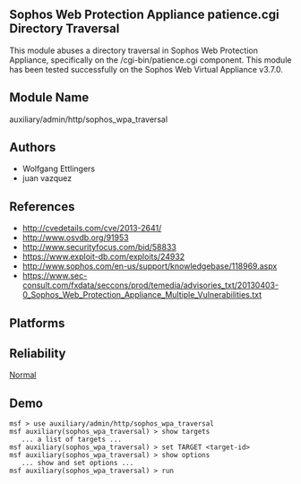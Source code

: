 ## Sophos Web Protection Appliance patience.cgi Directory Traversal

This module abuses a directory traversal in Sophos Web 
Protection Appliance, specifically on the 
/cgi-bin/patience.cgi component. This module has been tested 
successfully on the Sophos Web Virtual Appliance v3.7.0.


## Module Name
auxiliary/admin/http/sophos_wpa_traversal

## Authors
* Wolfgang Ettlingers
* juan vazquez


## References
* http://cvedetails.com/cve/2013-2641/
* http://www.osvdb.org/91953
* http://www.securityfocus.com/bid/58833
* https://www.exploit-db.com/exploits/24932
* http://www.sophos.com/en-us/support/knowledgebase/118969.aspx
* https://www.sec-consult.com/fxdata/seccons/prod/temedia/advisories_txt/20130403-0_Sophos_Web_Protection_Appliance_Multiple_Vulnerabilities.txt




## Platforms


## Reliability
[Normal](https://github.com/rapid7/metasploit-framework/wiki/Exploit-Ranking)

## Demo

```
msf > use auxiliary/admin/http/sophos_wpa_traversal
msf auxiliary(sophos_wpa_traversal) > show targets
   ... a list of targets ...
msf auxiliary(sophos_wpa_traversal) > set TARGET <target-id>
msf auxiliary(sophos_wpa_traversal) > show options
   ... show and set options ...
msf auxiliary(sophos_wpa_traversal) > run
```
    
    